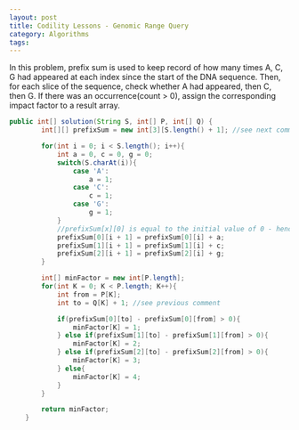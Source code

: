 ```yaml
---
layout: post
title: Codility Lessons - Genomic Range Query
category: Algorithms
tags:
---
```


In this problem, prefix sum is used to keep record of how many times A, C, G had appeared at each index since the start of the DNA sequence. Then, for each slice of the sequence, check whether A had appeared, then C, then G. If there was an occurrence(count > 0), assign the corresponding impact factor to a result array.

```Java
public int[] solution(String S, int[] P, int[] Q) {
        int[][] prefixSum = new int[3][S.length() + 1]; //see next comment

        for(int i = 0; i < S.length(); i++){
            int a = 0, c = 0, g = 0;
            switch(S.charAt(i)){
                case 'A':
                    a = 1;
                case 'C':
                    c = 1;
                case 'G':
                    g = 1;
            }
            //prefixSum[x][0] is equal to the initial value of 0 - hence the +1
            prefixSum[0][i + 1] = prefixSum[0][i] + a;
            prefixSum[1][i + 1] = prefixSum[1][i] + c;
            prefixSum[2][i + 1] = prefixSum[2][i] + g;
        }

        int[] minFactor = new int[P.length];
        for(int K = 0; K < P.length; K++){
            int from = P[K];
            int to = Q[K] + 1; //see previous comment

            if(prefixSum[0][to] - prefixSum[0][from] > 0){
                minFactor[K] = 1;
            } else if(prefixSum[1][to] - prefixSum[1][from] > 0){
                minFactor[K] = 2;
            } else if(prefixSum[2][to] - prefixSum[2][from] > 0){
                minFactor[K] = 3;
            } else{
                minFactor[K] = 4;
            }
        }

        return minFactor;
    }
```
